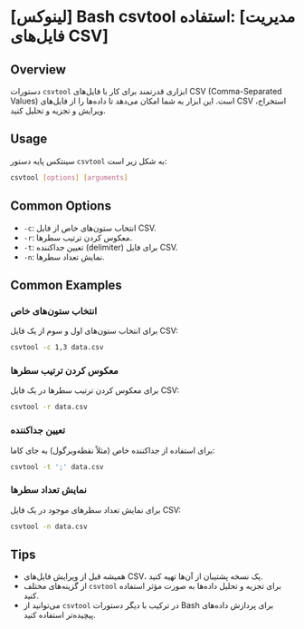 # [لینوکس] Bash csvtool استفاده: [مدیریت فایل‌های CSV]

## Overview
دستورات `csvtool` ابزاری قدرتمند برای کار با فایل‌های CSV (Comma-Separated Values) است. این ابزار به شما امکان می‌دهد تا داده‌ها را از فایل‌های CSV استخراج، ویرایش و تجزیه و تحلیل کنید.

## Usage
سینتکس پایه دستور `csvtool` به شکل زیر است:

```bash
csvtool [options] [arguments]
```

## Common Options
- `-c`: انتخاب ستون‌های خاص از فایل CSV.
- `-r`: معکوس کردن ترتیب سطرها.
- `-t`: تعیین جداکننده (delimiter) برای فایل CSV.
- `-n`: نمایش تعداد سطرها.

## Common Examples
### انتخاب ستون‌های خاص
برای انتخاب ستون‌های اول و سوم از یک فایل CSV:

```bash
csvtool -c 1,3 data.csv
```

### معکوس کردن ترتیب سطرها
برای معکوس کردن ترتیب سطرها در یک فایل CSV:

```bash
csvtool -r data.csv
```

### تعیین جداکننده
برای استفاده از جداکننده خاص (مثلاً نقطه‌ویرگول) به جای کاما:

```bash
csvtool -t ';' data.csv
```

### نمایش تعداد سطرها
برای نمایش تعداد سطرهای موجود در یک فایل CSV:

```bash
csvtool -n data.csv
```

## Tips
- همیشه قبل از ویرایش فایل‌های CSV، یک نسخه پشتیبان از آن‌ها تهیه کنید.
- از گزینه‌های مختلف `csvtool` برای تجزیه و تحلیل داده‌ها به صورت مؤثر استفاده کنید.
- می‌توانید از `csvtool` در ترکیب با دیگر دستورات Bash برای پردازش داده‌های پیچیده‌تر استفاده کنید.